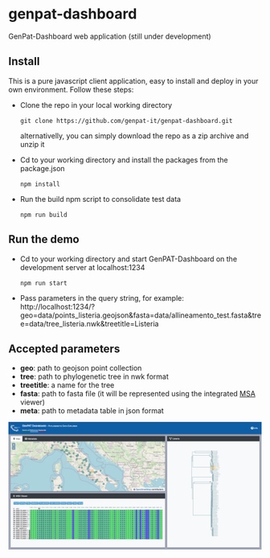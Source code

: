 # genpat-dashboard
GenPat-Dashboard web application (still under development)

## Install
This is a pure javascript client application, easy to install and deploy in your own environment. Follow these steps:

  * Clone the repo in your local working directory 
    ```
    git clone https://github.com/genpat-it/genpat-dashboard.git
    ```
    alternativelly, you can simply download the repo as a zip archive and unzip it

  * Cd to your working directory and install the packages from the package.json 
    ```
    npm install
    ``` 
  * Run the build npm script to consolidate test data
    ```
    npm run build
    ```
## Run the demo
  * Cd to your working directory and start GenPAT-Dashboard on the development server at localhost:1234
    ```
    npm run start
    ```
  * Pass parameters in the query string, for example:<br/>
    http://localhost:1234/?geo=data/points_listeria.geojson&fasta=data/allineamento_test.fasta&tree=data/tree_listeria.nwk&treetitle=Listeria
    
## Accepted parameters
  * **geo**: path to geojson point collection
  * **tree**: path to phylogenetic tree in nwk format
  * **treetitle**: a name for the tree
  * **fasta**: path to fasta file (it will be represented using the integrated <a href="https://msa.biojs.net/" target="_blank">MSA</a> viewer)
  * **meta**: path to metadata table in json format

<img src="screenshot.png" alt="Dashboard view"/>
